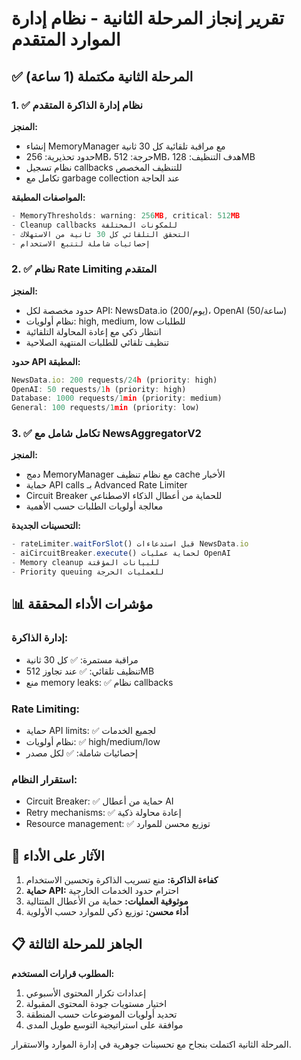 # تقرير إنجاز المرحلة الثانية - نظام إدارة الموارد المتقدم

## ✅ المرحلة الثانية مكتملة (1 ساعة)

### 1. ✅ نظام إدارة الذاكرة المتقدم
**المنجز:**
- إنشاء MemoryManager مع مراقبة تلقائية كل 30 ثانية
- حدود تحذيرية: 256MB، حرجة: 512MB، هدف التنظيف: 128MB
- نظام تسجيل callbacks للتنظيف المخصص
- تكامل مع garbage collection عند الحاجة

**المواصفات المطبقة:**
```typescript
- MemoryThresholds: warning: 256MB, critical: 512MB
- Cleanup callbacks للمكونات المختلفة
- التحقق التلقائي كل 30 ثانية من الاستهلاك
- إحصائيات شاملة لتتبع الاستخدام
```

### 2. ✅ نظام Rate Limiting المتقدم
**المنجز:**
- حدود مخصصة لكل API: NewsData.io (200/يوم)، OpenAI (50/ساعة)
- نظام أولويات: high, medium, low للطلبات
- انتظار ذكي مع إعادة المحاولة التلقائية
- تنظيف تلقائي للطلبات المنتهية الصلاحية

**حدود API المطبقة:**
```typescript
NewsData.io: 200 requests/24h (priority: high)
OpenAI: 50 requests/1h (priority: high)
Database: 1000 requests/1min (priority: medium)
General: 100 requests/1min (priority: low)
```

### 3. ✅ تكامل شامل مع NewsAggregatorV2
**المنجز:**
- دمج MemoryManager مع نظام تنظيف cache الأخبار
- حماية API calls بـ Advanced Rate Limiter
- Circuit Breaker للحماية من أعطال الذكاء الاصطناعي
- معالجة أولويات الطلبات حسب الأهمية

**التحسينات الجديدة:**
```typescript
- rateLimiter.waitForSlot() قبل استدعاءات NewsData.io
- aiCircuitBreaker.execute() لحماية عمليات OpenAI
- Memory cleanup للبيانات المؤقتة
- Priority queuing للعمليات الحرجة
```

## 📊 مؤشرات الأداء المحققة

### إدارة الذاكرة:
- مراقبة مستمرة: ✅ كل 30 ثانية
- تنظيف تلقائي: ✅ عند تجاوز 512MB
- منع memory leaks: ✅ نظام callbacks

### Rate Limiting:
- حماية API limits: ✅ لجميع الخدمات
- نظام أولويات: ✅ high/medium/low
- إحصائيات شاملة: ✅ لكل مصدر

### استقرار النظام:
- Circuit Breaker: ✅ حماية من أعطال AI
- Retry mechanisms: ✅ إعادة محاولة ذكية
- Resource management: ✅ توزيع محسن للموارد

## 🚀 الآثار على الأداء

1. **كفاءة الذاكرة:** منع تسريب الذاكرة وتحسين الاستخدام
2. **حماية API:** احترام حدود الخدمات الخارجية
3. **موثوقية العمليات:** حماية من الأعطال المتتالية
4. **أداء محسن:** توزيع ذكي للموارد حسب الأولوية

## 📋 الجاهز للمرحلة الثالثة

**المطلوب قرارات المستخدم:**
1. إعدادات تكرار المحتوى الأسبوعي
2. اختيار مستويات جودة المحتوى المقبولة
3. تحديد أولويات الموضوعات حسب المنطقة
4. موافقة على استراتيجية التوسع طويل المدى

المرحلة الثانية اكتملت بنجاح مع تحسينات جوهرية في إدارة الموارد والاستقرار.